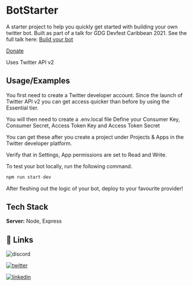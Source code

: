 
# BotStarter

A starter project to help you quickly get started with building your own twitter bot. Built as part of a talk for GDG Devfest Caribbean 2021. See the full talk here: 
[Build your bot](https://youtu.be/J-Fgay0rhUM?t=4110)

[Donate](https://www.buymeacoffee.com/mekeilia)

Uses Twitter API v2

## Usage/Examples

You first need to create a Twitter developer account. Since the launch of 
Twitter API v2 you can get access quicker than before by using the Essential
tier.

You will then need to create a .env.local file
Define your Consumer Key, Consumer Secret, Access Token Key and Access Token Secret

You can get these after you create a project under Projects & Apps in the Twitter developer platform.

Verify that in Settings, App permissions are set to Read and Write.

To test your bot locally, run the following command.
```node.js
npm run start-dev
```

After fleshing out the logic of your bot, deploy to your favourite provider! 


## Tech Stack

**Server:** Node, Express


## 🔗 Links
![discord](https://img.shields.io/discord/749019032434245804?style=flat-square)

[![twitter](https://img.shields.io/twitter/follow/janiquekajohn?style=flat-square)](https://twitter.com/)

[![linkedin](https://img.shields.io/badge/linkedin-0A66C2?style=for-the-badge&logo=linkedin&logoColor=white)](https://www.linkedin.com/in/janiquekajohn)



